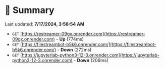 # 📖 Summary
Last updated: **7/17/2024, 3:58:54 AM**

- `GET` [https://restreamer-09gx.onrender.com](https://restreamer-09gx.onrender.com) - **Up** (774ms)
- `GET` [https://filestreambot-b5k6.onrender.com/](https://filestreambot-b5k6.onrender.com/) - **Down** (272ms)
- `GET` [https://jupyterlab-python3-12-3.onrender.com](https://jupyterlab-python3-12-3.onrender.com) - **Down** (206ms)
